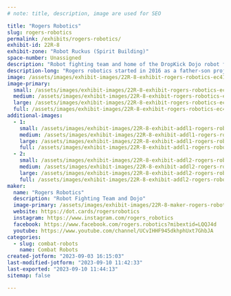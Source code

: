 ```yaml
---
# note: title, description, image are used for SEO

title: "Rogers Robotics"
slug: rogers-robotics
permalink: /exhibits/rogers-robotics/
exhibit-id: 22R-8
exhibit-zone: "Robot Ruckus (Spirit Building)"
space-number: Unassigned
description: "Robot fighting team and home of the DropKick Dojo robot fighting school and arena."
description-long: "Rogers robotics started in 2016 as a father-son project between son, Jacob Rogers, and father, Jim Rogers. As Jacob Rogers went on to college at Florida Polytechnic University he shared his skills and knowledge with team purple fire and started the Combat Robotics section of the robotics club there. After graduating, he went on to build the first version of DROP KICK. This bot would go on to be a regional champion and represent the state of Florida at the Norwalk Havock robot league finals in December of 2022. The team then decided to open an Academy to teach young people in the Jacksonville area about robot fighting. After that the team expanded into the event hosting space and hosted our first event in an arena that we created on September 30, 2023 called Back Alley Brawlers. Many more events are to come from this team so be on the lookout on builders database and robot combat events."
image: /assets/images/exhibit-images/22R-8-exhibit-rogers-robotics-ec41b1b4-4ed2-46e0-aa9d-78d9453a27e9-large.jpeg
image-primary: 
  small: /assets/images/exhibit-images/22R-8-exhibit-rogers-robotics-ec41b1b4-4ed2-46e0-aa9d-78d9453a27e9-small.jpeg
  medium: /assets/images/exhibit-images/22R-8-exhibit-rogers-robotics-ec41b1b4-4ed2-46e0-aa9d-78d9453a27e9-medium.jpeg
  large: /assets/images/exhibit-images/22R-8-exhibit-rogers-robotics-ec41b1b4-4ed2-46e0-aa9d-78d9453a27e9-large.jpeg
  full: /assets/images/exhibit-images/22R-8-exhibit-rogers-robotics-ec41b1b4-4ed2-46e0-aa9d-78d9453a27e9-full.jpeg
additional-images: 
  - 1:
    small: /assets/images/exhibit-images/22R-8-exhibit-addl1-rogers-robotics-8eabafdc-e39d-4b80-9372-1123505ae14e-small.jpeg
    medium: /assets/images/exhibit-images/22R-8-exhibit-addl1-rogers-robotics-8eabafdc-e39d-4b80-9372-1123505ae14e-medium.jpeg
    large: /assets/images/exhibit-images/22R-8-exhibit-addl1-rogers-robotics-8eabafdc-e39d-4b80-9372-1123505ae14e-large.jpeg
    full: /assets/images/exhibit-images/22R-8-exhibit-addl1-rogers-robotics-8eabafdc-e39d-4b80-9372-1123505ae14e-full.jpeg
  - 2:
    small: /assets/images/exhibit-images/22R-8-exhibit-addl2-rogers-robotics-e835af05-00a9-440d-978b-f0508efa5569-small.jpeg
    medium: /assets/images/exhibit-images/22R-8-exhibit-addl2-rogers-robotics-e835af05-00a9-440d-978b-f0508efa5569-medium.jpeg
    large: /assets/images/exhibit-images/22R-8-exhibit-addl2-rogers-robotics-e835af05-00a9-440d-978b-f0508efa5569-large.jpeg
    full: /assets/images/exhibit-images/22R-8-exhibit-addl2-rogers-robotics-e835af05-00a9-440d-978b-f0508efa5569-full.jpeg
maker: 
  name: "Rogers Robotics"
  description: "Robot Fighting Team and Dojo"
  image-primary: /assets/images/exhibit-images/22R-8-maker-rogers-robotics-60be6d22-fedf-413c-98d7-6b15891846f6-medium.jpeg
  website: https://dot.cards/rogersrobotics
  instagram: https://www.instagram.com/rogers_robotics
  facebook: https://www.facebook.com/rogers.robotics?mibextid=LQQJ4d
  youtube: https://www.youtube.com/channel/UCvIHHF945dkhphUxt7GhbJA
categories: 
  - slug: combat-robots
    name: Combat Robots
created-jotform: "2023-09-03 16:15:03"
last-modified-jotform: "2023-09-10 11:42:33"
last-exported: "2023-09-10 11:44:13"
sitemap: false

---
```

